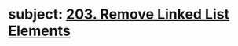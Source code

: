 # subject: <a href="https://leetcode.com/problems/remove-linked-list-elements/description/">203. Remove Linked List Elements</a>

